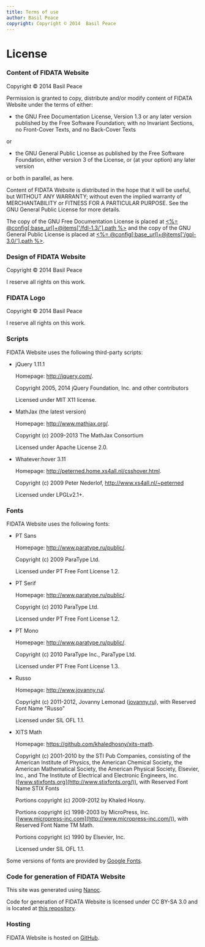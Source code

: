 ```yaml
---
title: Terms of use
author: Basil Peace
copyright: Copyright © 2014  Basil Peace
---
```


License
=======

### Content of FIDATA Website

Copyright © 2014  Basil Peace

Permission is granted to copy, distribute and/or modify content of
FIDATA Website under the terms of either:

*	the GNU Free Documentation License, Version 1.3 or any later version
published by the Free Software Foundation; with no Invariant Sections,
no Front-Cover Texts, and no Back-Cover Texts

or

*	the GNU General Public License as published by the Free Software
Foundation, either version 3 of the License, or (at your option) any
later version

or both in parallel, as here.

Content of FIDATA Website is distributed in the hope that it will be
useful, but WITHOUT ANY WARRANTY; without even the implied warranty of
MERCHANTABILITY or FITNESS FOR A PARTICULAR PURPOSE. See the GNU General
Public License for more details.

The copy of the GNU Free Documentation License is placed at
[<%= @config[:base_url]+@items['/fdl-1.3/'].path %>](<%= @items['/fdl-1.3/'].path %>)
and the copy of the GNU General Public License is placed at
[<%= @config[:base_url]+@items['/gpl-3.0/'].path %>](<%= @items['/gpl-3.0/'].path %>).

### Design of FIDATA Website

Copyright © 2014  Basil Peace

I reserve all rights on this work.

### FIDATA Logo

Copyright © 2014  Basil Peace

I reserve all rights on this work.

### Scripts

FIDATA Website uses the following third-party scripts:

*	jQuery 1.11.1

	Homepage: http://jquery.com/.

	Copyright 2005, 2014 jQuery Foundation, Inc. and other
contributors

	Licensed under MIT X11 license.

*	MathJax (the latest version)

	Homepage: http://www.mathjax.org/.

	Copyright (c) 2009-2013 The MathJax Consortium

	Licensed under Apache License 2.0.

*	Whatever:hover 3.11

	Homepage: http://peterned.home.xs4all.nl/csshover.html.

	Copyright (c) 2009 Peter Nederlof,
http://www.xs4all.nl/~peterned

	Licensed under LPGLv2.1+.

### Fonts

FIDATA Website uses the following fonts:

*	PT Sans

	Homepage: <http://www.paratype.ru/public/>.

	Copyright (c) 2009  ParaType Ltd.

	Licensed under PT Free Font License 1.2.

*	PT Serif

	Homepage: <http://www.paratype.ru/public/>.

	Copyright (c) 2010  ParaType Ltd.

	Licensed under PT Free Font License 1.2.

*	PT Mono

	Homepage: <http://www.paratype.ru/public/>.

	Copyright (c) 2010  ParaType Inc., ParaType Ltd.

	Licensed under PT Free Font License 1.3.

*	Russo

	Homepage: <http://www.jovanny.ru/>.

	Copyright (c) 2011-2012, Jovanny Lemonad
([jovanny.ru](http://www.jovanny.ru/)), with Reserved Font Name "Russo"

	Licensed under SIL OFL 1.1.

*	XITS Math

	Homepage: <https://github.com/khaledhosny/xits-math>.

	Copyright (c) 2001-2010 by the STI Pub Companies, consisting
of the American Institute of Physics, the American Chemical Society, the
American Mathematical Society, the American Physical Society, Elsevier,
Inc., and The Institute of Electrical and Electronic Engineers, Inc.
([www.stixfonts.org](http://www.stixfonts.org/)), with Reserved Font
Name STIX Fonts

	Portions copyright (c) 2009-2012 by Khaled Hosny.

	Portions copyright (c) 1998-2003 by MicroPress, Inc.
([www.micropress-inc.com](http://www.micropress-inc.com/)), with
Reserved Font Name TM Math.

	Portions copyright (c) 1990 by Elsevier, Inc.

	Licensed under SIL OFL 1.1.

Some versions of fonts are provided by
[Google Fonts](http://www.google.com/fonts).

### Code for generation of FIDATA Website

This site was generated using [Nanoc](http://nanoc.ws/).

Code for generation of FIDATA Website is licensed under CC BY-SA 3.0
and is located at
[this repository](https://github.com/FIDATA/fidata.github.io).

### Hosting

FIDATA Website is hosted on [GitHub](https://github.com/FIDATA/fidata.github.io).
